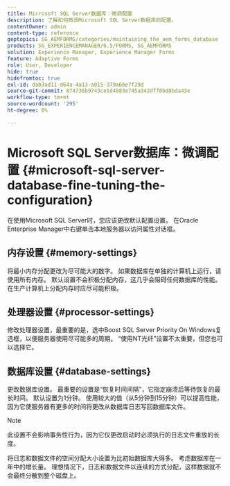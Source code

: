 ```yaml
---
title: Microsoft SQL Server数据库：微调配置
description: 了解如何微调Microsoft SQL Server数据库的配置。
contentOwner: admin
content-type: reference
geptopics: SG_AEMFORMS/categories/maintaining_the_aem_forms_database
products: SG_EXPERIENCEMANAGER/6.5/FORMS, SG_AEMFORMS
solution: Experience Manager, Experience Manager Forms
feature: Adaptive Forms
role: User, Developer
hide: true
hidefromtoc: true
exl-id: dab3ad11-d64a-4a13-a015-379a66e7f29d
source-git-commit: 874736b9743ce1d4883e745a342dff0bd8bda43e
workflow-type: tm+mt
source-wordcount: '295'
ht-degree: 0%

---
```


# Microsoft SQL Server数据库：微调配置 {#microsoft-sql-server-database-fine-tuning-the-configuration}

在使用Microsoft SQL Server时，您应该更改默认配置设置。 在Oracle Enterprise Manager中右键单击本地服务器以访问属性对话框。

## 内存设置 {#memory-settings}

将最小内存分配更改为尽可能大的数字。 如果数据库在单独的计算机上运行，请使用所有内存。 默认设置不会积极分配内存，这几乎会阻碍任何数据库的性能。 在生产计算机上分配内存时应尽可能积极。

## 处理器设置 {#processor-settings}

修改处理器设置，最重要的是，选中Boost SQL Server Priority On Windows复选框，以便服务器使用尽可能多的周期。 “使用NT光纤”设置不太重要，但您也可以选择它。

## 数据库设置 {#database-settings}

更改数据库设置。 最重要的设置是“恢复时间间隔”，它指定崩溃后等待恢复的最长时间。 默认设置为1分钟。 使用较大的值（从5分钟到15分钟）可以提高性能，因为它使服务器有更多的时间将更改从数据库日志写回数据库文件。

>[!NOTE]
>
>此设置不会影响事务性行为，因为它仅更改启动时必须执行的日志文件重放的长度。

将日志和数据文件的空间分配大小设置为比初始数据库大得多。 考虑数据库在一年中的增长量。 理想情况下，日志和数据文件以连续的方式分配，这样数据就不会最终分散到整个磁盘上。

